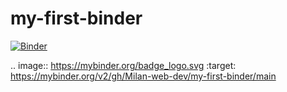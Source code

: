 # my-first-binder

[![Binder](https://mybinder.org/badge_logo.svg)](https://mybinder.org/v2/gh/Milan-web-dev/my-first-binder/main)

.. image:: https://mybinder.org/badge_logo.svg
 :target: https://mybinder.org/v2/gh/Milan-web-dev/my-first-binder/main
